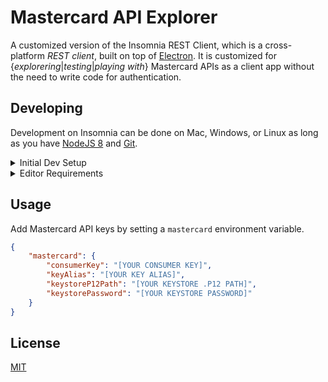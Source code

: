 # Mastercard API Explorer
A customized version of the Insomnia REST Client, which is a cross-platform _REST client_, built on top of [Electron](http://electron.atom.io/). It is customized for {_explorering_|_testing_|_playing with_} Mastercard APIs as a client app without the need to write code for authentication.

## Developing

Development on Insomnia can be done on Mac, Windows, or Linux as long as you have
[NodeJS 8](https://nodejs.org) and [Git](https://git-scm.com/).

<details>
<summary>Initial Dev Setup</summary>

This repository is structured as a monorepo and contains many Node.JS packages. Each package has
it's own set of command, but the most common commands are available from the 
root `[package.json](package.json)` adn can be accessed using the `npm run ...` command. Here
are the only three commands you should need to start developing on the app.

```bash
# Install and Link Dependencies
npm run bootstrap

# Run Tests
npm test

# Start App with Live Reload
npm run app-start
```

</details>

<details>
<summary>Editor Requirements</summary>

You can use any editor you'd like, but make sure to have support/plugins for
the following tools:

- [ESLint](http://eslint.org/) – For catching syntax problems and common errors
- [JSX Syntax](https://facebook.github.io/react/docs/jsx-in-depth.html) – For React components
- [Flow](https://flow.org/) – For type annotations

</details>

## Usage

Add Mastercard API keys by setting a `mastercard` environment variable.

```json
{
	"mastercard": {
		"consumerKey": "[YOUR CONSUMER KEY]",
		"keyAlias": "[YOUR KEY ALIAS]",
		"keystoreP12Path": "[YOUR KEYSTORE .P12 PATH]",
		"keystorePassword": "[YOUR KEYSTORE PASSWORD]"
	}
}
```

## License

[MIT](LICENSE)
